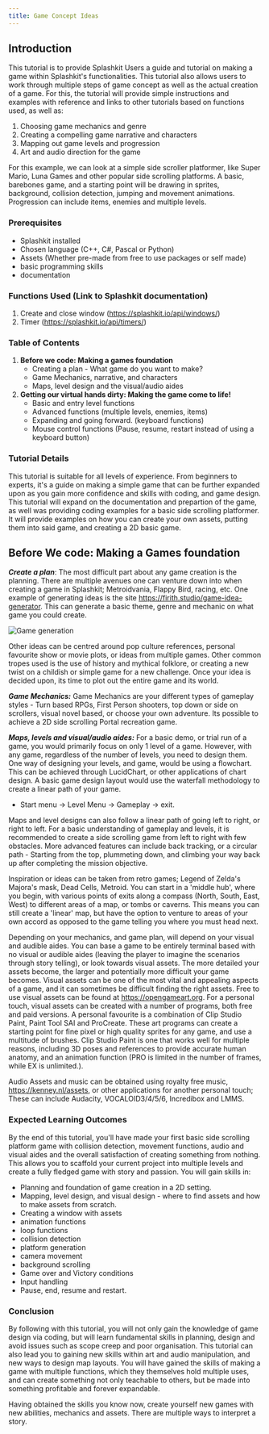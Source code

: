 ```yaml
---
title: Game Concept Ideas
---
```


## Introduction

This tutorial is to provide Splashkit Users a guide and tutorial on making a game within Splashkit's
functionalities. This tutorial also allows users to work through multiple steps of game concept as
well as the actual creation of a game. For this, the tutorial will provide simple instructions and
examples with reference and links to other tutorials based on functions used, as well as:

1. Choosing game mechanics and genre
2. Creating a compelling game narrative and characters
3. Mapping out game levels and progression
4. Art and audio direction for the game

For this example, we can look at a simple side scroller platformer, like Super Mario, Luna Games and
other popular side scrolling platforms. A basic, barebones game, and a starting point will be
drawing in sprites, background, collision detection, jumping and movement animations. Progression
can include items, enemies and multiple levels.

### Prerequisites

- Splashkit installed
- Chosen language (C++, C#, Pascal or Python)
- Assets (Whether pre-made from free to use packages or self made)
- basic programming skills
- documentation

### Functions Used (Link to Splashkit documentation)

1. Create and close window (<https://splashkit.io/api/windows/>)
1. Timer (<https://splashkit.io/api/timers/>)

### Table of Contents

1. **Before we code: Making a games foundation**
   - Creating a plan - What game do you want to make?
   - Game Mechanics, narrative, and characters
   - Maps, level design and the visual/audio aides
1. **Getting our virtual hands dirty: Making the game come to life!**
   - Basic and entry level functions
   - Advanced functions (multiple levels, enemies, items)
   - Expanding and going forward. (keyboard functions)
   - Mouse control functions (Pause, resume, restart instead of using a keyboard button)

### Tutorial Details

This tutorial is suitable for all levels of experience. From beginners to experts, it's a guide on
making a simple game that can be further expanded upon as you gain more confidence and skills with
coding, and game design. This tutorial will expand on the documentation and prepartion of the game,
as well was providing coding examples for a basic side scrolling platformer. It will provide
examples on how you can create your own assets, putting them into said game, and creating a 2D basic
game.

## Before We code: Making a Games foundation

**_Create a plan_**: The most difficult part about any game creation is the planning. There are
multiple avenues one can venture down into when creating a game in Splashkit; Metroidvania, Flappy
Bird, racing, etc. One example of generating ideas is the site
<https://firith.studio/game-idea-generator>. This can generate a basic theme, genre and mechanic on
what game you could create.

![Game generation](/https://www.flickr.com/photos/198993917@N08/53111581748/in/dateposted-public/)

Other ideas can be centred around pop culture references, personal favourite show or movie plots, or
ideas from multiple games. Other common tropes used is the use of history and mythical folklore, or
creating a new twist on a childish or simple game for a new challenge. Once your idea is decided
upon, its time to plot out the entire game and its world.

**_Game Mechanics:_** Game Mechanics are your different types of gameplay styles - Turn based RPGs,
First Person shooters, top down or side on scrollers, visual novel based, or choose your own
adventure. Its possible to achieve a 2D side scrolling Portal recreation game.

**_Maps, levels and visual/audio aides:_** For a basic demo, or trial run of a game, you would
primarily focus on only 1 level of a game. However, with any game, regardless of the number of
levels, you need to design them. One way of designing your levels, and game, would be using a
flowchart. This can be achieved through LucidChart, or other applications of chart design. A basic
game design layout would use the waterfall methodology to create a linear path of your game.

- Start menu -> Level Menu -> Gameplay -> exit.

Maps and level designs can also follow a linear path of going left to right, or right to left. For a
basic understanding of gameplay and levels, it is recommended to create a side scrolling game from
left to right with few obstacles. More advanced features can include back tracking, or a circular
path - Starting from the top, plummeting down, and climbing your way back up after completing the
mission objective.

Inspiration or ideas can be taken from retro games; Legend of Zelda's Majora's mask, Dead Cells,
Metroid. You can start in a 'middle hub', where you begin, with various points of exits along a
compass (North, South, East, West) to different areas of a map, or tombs or caverns. This means you
can still create a 'linear' map, but have the option to venture to areas of your own accord as
opposed to the game telling you where you must head next.

Depending on your mechanics, and game plan, will depend on your visual and audible aides. You can
base a game to be entirely terminal based with no visual or audible aides (leaving the player to
imagine the scenarios through story telling), or look towards visual assets. The more detailed your
assets become, the larger and potentially more difficult your game becomes. Visual assets can be one
of the most vital and appealing aspects of a game, and it can sometimes be difficult finding the
right assets. Free to use visual assets can be found at <https://opengameart.org>. For a personal
touch, visual assets can be created with a number of programs, both free and paid versions. A
personal favourite is a combination of Clip Studio Paint, Paint Tool SAI and ProCreate. These art
programs can create a starting point for fine pixel or high quality sprites for any game, and use a
multitude of brushes. Clip Studio Paint is one that works well for multiple reasons, including 3D
poses and references to provide accurate human anatomy, and an animation function (PRO is limited in
the number of frames, while EX is unlimited.).

Audio Assets and music can be obtained using royalty free music, <https://kenney.nl/assets>, or
other applications for another personal touch; These can include Audacity, VOCALOID3/4/5/6,
Incredibox and LMMS.

### Expected Learning Outcomes

By the end of this tutorial, you'll have made your first basic side scrolling platform game with
collision detection, movement functions, audio and visual aides and the overall satisfaction of
creating something from nothing. This allows you to scaffold your current project into multiple
levels and create a fully fledged game with story and passion. You will gain skills in:

- Planning and foundation of game creation in a 2D setting.
- Mapping, level design, and visual design - where to find assets and how to make assets from
  scratch.
- Creating a window with assets
- animation functions
- loop functions
- collision detection
- platform generation
- camera movement
- background scrolling
- Game over and Victory conditions
- Input handling
- Pause, end, resume and restart.

### Conclusion

By following with this tutorial, you will not only gain the knowledge of game design via coding, but
will learn fundamental skills in planning, design and avoid issues such as scope creep and poor
organisation. This tutorial can also lead you to gaining new skills within art and audio
manipulation, and new ways to design map layouts. You will have gained the skills of making a game
with multiple functions, which they themselves hold multiple uses, and can create something not only
teachable to others, but be made into something profitable and forever expandable.

Having obtained the skills you know now, create yourself new games with new abilities, mechanics and
assets. There are multiple ways to interpret a story.
